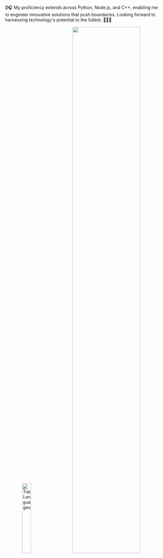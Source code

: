 🎖️🎧 My proficiency extends across Python, Node.js, and C++, enabling me to engineer innovative solutions that push boundaries. Looking forward to harnessing technology's potential to the fullest. 🌟👩‍💻


<p align="center">
<img src="https://github-readme-stats.vercel.app/api/top-langs/?username=iababiio&hide=html,css&hide_border=true&theme=tokyonight" alt="Top Languages" width="24%"/>&nbsp;&nbsp;&nbsp;&nbsp;&nbsp;&nbsp;&nbsp;
<img src="https://github-readme-activity-graph.vercel.app/graph?username=iababio&hide_border=true&theme=tokyo-night" width="66%">
<br><br>
<!-- <img src="https://github-readme-streak-stats.herokuapp.com/?user=melch-inno&hide_border=true&theme=tokyonight" alt="Streak Stats" width="47%"/>&nbsp;&nbsp;&nbsp;&nbsp;&nbsp;&nbsp;&nbsp; -->
<!-- <img src="https://github-readme-stats.vercel.app/api?username=melch-inno&hide_border=true&theme=tokyonight" alt="Streak Stats" width="43%"/> -->
</p>

<!---
melch-inno/melch-inno is a ✨ special ✨ repository because its `README.md` (this file) appears on your GitHub profile.
You can click the Preview link to take a look at your changes.
--->

